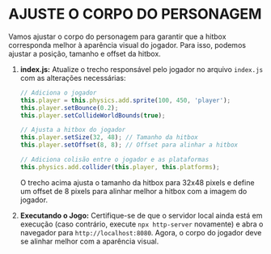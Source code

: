 # AJUSTE O CORPO DO PERSONAGEM
Vamos ajustar o corpo do personagem para garantir que a hitbox corresponda melhor à aparência visual do jogador. Para isso, podemos ajustar a posição, tamanho e offset da hitbox.

1. **index.js:**
   Atualize o trecho responsável pelo jogador no arquivo `index.js` com as alterações necessárias:

   ```javascript
   // Adiciona o jogador
   this.player = this.physics.add.sprite(100, 450, 'player');
   this.player.setBounce(0.2);
   this.player.setCollideWorldBounds(true);

   // Ajusta a hitbox do jogador
   this.player.setSize(32, 48); // Tamanho da hitbox
   this.player.setOffset(8, 8); // Offset para alinhar a hitbox

   // Adiciona colisão entre o jogador e as plataformas
   this.physics.add.collider(this.player, this.platforms);
   ```

   O trecho acima ajusta o tamanho da hitbox para 32x48 pixels e define um offset de 8 pixels para alinhar melhor a hitbox com a imagem do jogador.

2. **Executando o Jogo:**
   Certifique-se de que o servidor local ainda está em execução (caso contrário, execute `npx http-server` novamente) e abra o navegador para `http://localhost:8080`. Agora, o corpo do jogador deve se alinhar melhor com a aparência visual.

